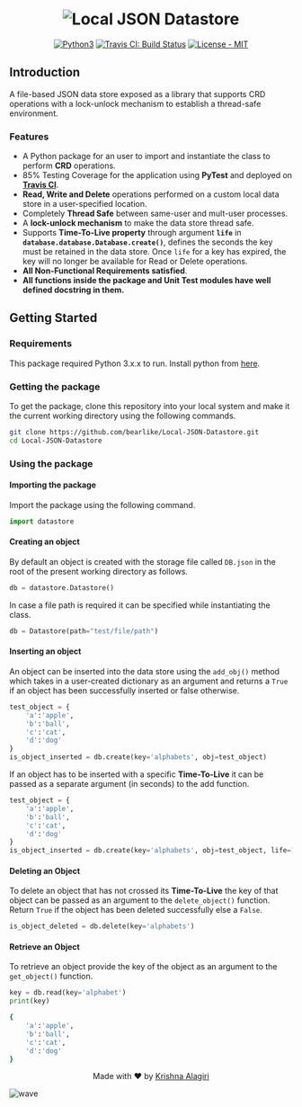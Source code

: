 <h1 align="center">
  <img alt="Local JSON Datastore" src="https://i.imgur.com/xmSiakK.png" />
</h1>
<p align="center">
<a href="https://www.python.org/dev/peps/pep-0494/"><img title="Python3" src="https://img.shields.io/badge/Python-3-yellow"></a>
<a href="https://travis-ci.com/github/bearlike/Local-JSON-Datastore"><img title="Travis CI: Build Status" src="https://api.travis-ci.com/bearlike/Local-JSON-Datastore.svg?branch=main"></a>
<a href="LICENSE"><img title="License - MIT" src="https://img.shields.io/badge/License-MIT-brightgreen"></a>
</p>

## Introduction
A file-based JSON data store exposed as a library that supports CRD operations with a lock-unlock mechanism to establish a thread-safe environment.

### Features
- A Python package for an user to import and instantiate the class to perform **CRD** operations.
- 85% Testing Coverage for the application using **PyTest** and deployed on [**Travis CI**](https://travis-ci.com/github/bearlike/Local-JSON-Datastore).
- **Read, Write and Delete** operations performed on a custom local data store in a user-specified location.
- Completely **Thread Safe** between same-user and mult-user processes. 
- A **lock-unlock mechanism** to make the data store thread safe.
- Supports **Time-To-Live property** through argument **`life`** in **`database.database.Database.create()`**, defines the seconds the key must be retained in the data store. Once `life` for a key has expired, the key will no longer be available for Read or Delete operations.
- **All Non-Functional Requirements satisfied**.
- **All functions inside the package and Unit Test modules have well defined docstring in them.** 

## Getting Started
### Requirements

This package required Python 3.x.x to run. Install python from [here](https://www.python.org/).

### Getting the package

To get the package, clone this repository into your local system and make it the current working directory using the following commands.

```bash
git clone https://github.com/bearlike/Local-JSON-Datastore.git
cd Local-JSON-Datastore
```

### Using the package

####  Importing the package

Import the package using the following command.

```python
import datastore
```

#### Creating an object

By default an object is created with the storage file called `DB.json` in the root of the present working directory as follows.

```python
db = datastore.Datastore()
```

In case a file path is required it can be specified while instantiating the class.

```python
db = Datastore(path="test/file/path")
```

#### Inserting an object

An object can be inserted into the data store using the `add_obj()` method which takes in a user-created dictionary as an argument and returns a `True` if an object has been successfully inserted or false otherwise.

```python
test_object = {
    'a':'apple',
    'b':'ball',
    'c':'cat',
    'd':'dog'
}
is_object_inserted = db.create(key='alphabets', obj=test_object)
```

 If an object has to be inserted with a specific **Time-To-Live** it can be passed as a separate argument (in seconds) to the add function. 

```python
test_object = {
    'a':'apple',
    'b':'ball',
    'c':'cat',
    'd':'dog'
}
is_object_inserted = db.create(key='alphabets', obj=test_object, life=100)
```

#### Deleting an Object

To delete an object that has not crossed its **Time-To-Live** the key of that object can be passed as an argument to the `delete_object()` function. Return `True` if the object has been deleted successfully else a `False`.

```python
is_object_deleted = db.delete(key='alphabets')
```

#### Retrieve an Object

To retrieve an object provide the key of the object as an argument to the `get_object()` function.

```python
key = db.read(key='alphabet')
print(key)
```

```bash
{
    'a':'apple',
    'b':'ball',
    'c':'cat',
    'd':'dog'
}
```

<p align="center">
  Made with ❤️ by <a href="https://github.com/bearlike">Krishna Alagiri</a>
</p>

![wave](http://cdn.thekrishna.in/img/common/border.png)
